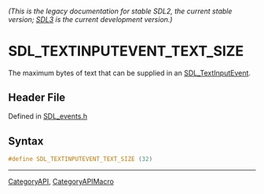###### (This is the legacy documentation for stable SDL2, the current stable version; [SDL3](https://wiki.libsdl.org/SDL3/) is the current development version.)
# SDL_TEXTINPUTEVENT_TEXT_SIZE

The maximum bytes of text that can be supplied in an [SDL_TextInputEvent](SDL_TextInputEvent).

## Header File

Defined in [SDL_events.h](https://github.com/libsdl-org/SDL/blob/SDL2/include/SDL_events.h)

## Syntax

```c
#define SDL_TEXTINPUTEVENT_TEXT_SIZE (32)
```

----
[CategoryAPI](CategoryAPI), [CategoryAPIMacro](CategoryAPIMacro)

